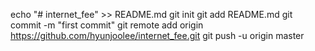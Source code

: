 echo "# internet_fee" >> README.md
git init
git add README.md
git commit -m "first commit"
git remote add origin https://github.com/hyunjoolee/internet_fee.git
git push -u origin master

